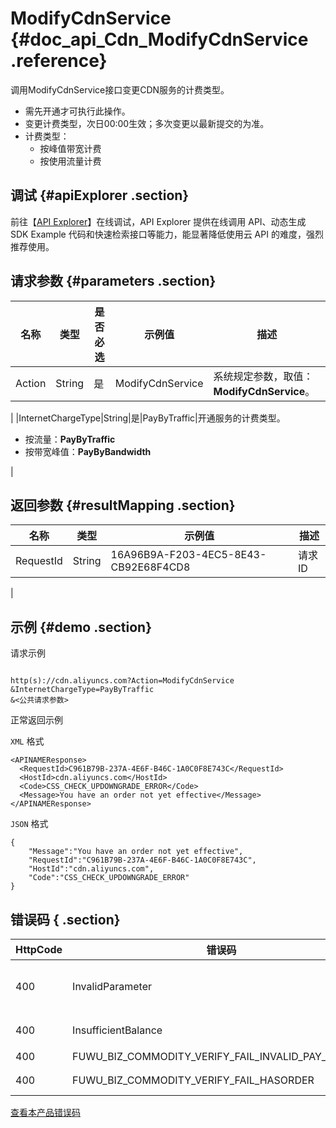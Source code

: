 # ModifyCdnService {#doc_api_Cdn_ModifyCdnService .reference}

调用ModifyCdnService接口变更CDN服务的计费类型。

-   需先开通才可执行此操作。
-   变更计费类型，次日00:00生效；多次变更以最新提交的为准。
-   计费类型：
    -   按峰值带宽计费
    -   按使用流量计费

## 调试 {#apiExplorer .section}

前往【[API Explorer](https://api.aliyun.com/#product=Cdn&api=ModifyCdnService)】在线调试，API Explorer 提供在线调用 API、动态生成 SDK Example 代码和快速检索接口等能力，能显著降低使用云 API 的难度，强烈推荐使用。

## 请求参数 {#parameters .section}

|名称|类型|是否必选|示例值|描述|
|--|--|----|---|--|
|Action|String|是|ModifyCdnService|系统规定参数，取值：**ModifyCdnService**。

 |
|InternetChargeType|String|是|PayByTraffic|开通服务的计费类型。

 -   按流量：**PayByTraffic**
-   按带宽峰值：**PayByBandwidth**

 |

## 返回参数 {#resultMapping .section}

|名称|类型|示例值|描述|
|--|--|---|--|
|RequestId|String|16A96B9A-F203-4EC5-8E43-CB92E68F4CD8|请求ID

 |

## 示例 {#demo .section}

请求示例

``` {#request_demo}

http(s)://cdn.aliyuncs.com?Action=ModifyCdnService
&InternetChargeType=PayByTraffic
&<公共请求参数>

```

正常返回示例

`XML` 格式

``` {#xml_return_success_demo}
<APINAMEResponse>
  <RequestId>C961B79B-237A-4E6F-B46C-1A0C0F8E743C</RequestId>
  <HostId>cdn.aliyuncs.com</HostId>
  <Code>CSS_CHECK_UPDOWNGRADE_ERROR</Code>
  <Message>You have an order not yet effective</Message>
</APINAMEResponse>

```

`JSON` 格式

``` {#json_return_success_demo}
{
	"Message":"You have an order not yet effective",
	"RequestId":"C961B79B-237A-4E6F-B46C-1A0C0F8E743C",
	"HostId":"cdn.aliyuncs.com",
	"Code":"CSS_CHECK_UPDOWNGRADE_ERROR"
}
```

## 错误码 { .section}

|HttpCode|错误码|错误信息|描述|
|--------|---|----|--|
|400|InvalidParameter|The specified value of parameter "InternetChargeType" is not valid.|参数“InternetChargeType”的值无效。|
|400|InsufficientBalance|Your account does not have enough balance.|账户余额不足，请先充值再操作。|
|400|FUWU\_BIZ\_COMMODITY\_VERIFY\_FAIL\_INVALID\_PAY\_METHOD|INVALID\_PAY\_METHOD|付款方式无效。|
|400|FUWU\_BIZ\_COMMODITY\_VERIFY\_FAIL\_HASORDER|You have an order not yet effective|您有未生效的订单。|

[查看本产品错误码](https://error-center.aliyun.com/status/product/Cdn)

